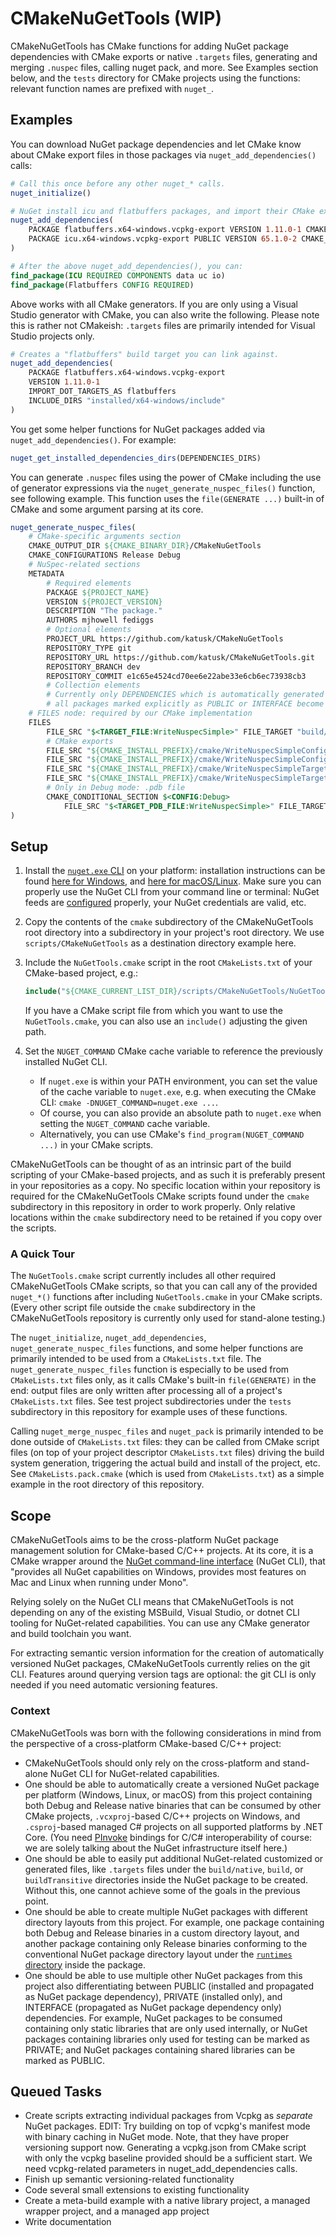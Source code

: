# CMakeNuGetTools (WIP)

CMakeNuGetTools has CMake functions for adding NuGet package dependencies with CMake exports or native `.targets` files, generating and merging `.nuspec` files, calling nuget pack, and more. See Examples section below, and the `tests` directory for CMake projects using the functions: relevant function names are prefixed with `nuget_`.

## Examples

You can download NuGet package dependencies and let CMake know about CMake export files in those packages via `nuget_add_dependencies()` calls:

```cmake
# Call this once before any other nuget_* calls.
nuget_initialize()

# NuGet install icu and flatbuffers packages, and import their CMake export files.
nuget_add_dependencies(
    PACKAGE flatbuffers.x64-windows.vcpkg-export VERSION 1.11.0-1 CMAKE_PREFIX_PATHS installed/x64-windows
    PACKAGE icu.x64-windows.vcpkg-export PUBLIC VERSION 65.1.0-2 CMAKE_PREFIX_PATHS installed/x64-windows
)

# After the above nuget_add_dependencies(), you can:
find_package(ICU REQUIRED COMPONENTS data uc io)
find_package(Flatbuffers CONFIG REQUIRED)
```

Above works with all CMake generators. If you are only using a Visual Studio generator with CMake, you can also write the following. Please note this is rather not CMakeish: `.targets` files are primarily intended for Visual Studio projects only.

```cmake
# Creates a "flatbuffers" build target you can link against.
nuget_add_dependencies(
    PACKAGE flatbuffers.x64-windows.vcpkg-export
    VERSION 1.11.0-1
    IMPORT_DOT_TARGETS_AS flatbuffers
    INCLUDE_DIRS "installed/x64-windows/include"
)
```

You get some helper functions for NuGet packages added via `nuget_add_dependencies()`. For example:

```cmake
nuget_get_installed_dependencies_dirs(DEPENDENCIES_DIRS)
```

You can generate `.nuspec` files using the power of CMake including the use of generator expressions via the `nuget_generate_nuspec_files()` function, see following example. This function uses the `file(GENERATE ...)` built-in of CMake and some argument parsing at its core.

```cmake
nuget_generate_nuspec_files(
    # CMake-specific arguments section
    CMAKE_OUTPUT_DIR ${CMAKE_BINARY_DIR}/CMakeNuGetTools
    CMAKE_CONFIGURATIONS Release Debug
    # NuSpec-related sections
    METADATA
        # Required elements
        PACKAGE ${PROJECT_NAME}
        VERSION ${PROJECT_VERSION}
        DESCRIPTION "The package."
        AUTHORS mjhowell fediggs
        # Optional elements
        PROJECT_URL https://github.com/katusk/CMakeNuGetTools
        REPOSITORY_TYPE git
        REPOSITORY_URL https://github.com/katusk/CMakeNuGetTools.git
        REPOSITORY_BRANCH dev
        REPOSITORY_COMMIT e1c65e4524cd70ee6e22abe33e6cb6ec73938cb3
        # Collection elements
        # Currently only DEPENDENCIES which is automatically generated based on nuget_add_dependencies() calls:
        # all packages marked explicitly as PUBLIC or INTERFACE become a dependency entry.
    # FILES node: required by our CMake implementation
    FILES
        FILE_SRC "$<TARGET_FILE:WriteNuspecSimple>" FILE_TARGET "build/native/x64-windows/bin/$<LOWER_CASE:$<CONFIG>>"
        # CMake exports
        FILE_SRC "${CMAKE_INSTALL_PREFIX}/cmake/WriteNuspecSimpleConfig.cmake" FILE_TARGET "build/native/x64-windows/cmake"
        FILE_SRC "${CMAKE_INSTALL_PREFIX}/cmake/WriteNuspecSimpleConfigVersion.cmake" FILE_TARGET "build/native/x64-windows/cmake"
        FILE_SRC "${CMAKE_INSTALL_PREFIX}/cmake/WriteNuspecSimpleTargets.cmake" FILE_TARGET "build/native/x64-windows/cmake"
        FILE_SRC "${CMAKE_INSTALL_PREFIX}/cmake/WriteNuspecSimpleTargets-$<LOWER_CASE:$<CONFIG>>.cmake" FILE_TARGET "build/native/x64-windows/cmake"
        # Only in Debug mode: .pdb file
        CMAKE_CONDITIONAL_SECTION $<CONFIG:Debug>
            FILE_SRC "$<TARGET_PDB_FILE:WriteNuspecSimple>" FILE_TARGET "build/native/x64-windows/bin/$<LOWER_CASE:$<CONFIG>>"
)
```

## Setup

1. Install the [`nuget.exe` CLI](https://docs.microsoft.com/en-us/nuget/install-nuget-client-tools#nugetexe-cli) on your platform: installation instructions can be found [here for Windows](https://docs.microsoft.com/en-us/nuget/install-nuget-client-tools#windows), and [here for macOS/Linux](https://docs.microsoft.com/en-us/nuget/install-nuget-client-tools#macoslinux). Make sure you can properly use the NuGet CLI from your command line or terminal: NuGet feeds are [configured](https://docs.microsoft.com/en-us/nuget/reference/nuget-config-file) properly, your NuGet credentials are valid, etc.

2. Copy the contents of the `cmake` subdirectory of the CMakeNuGetTools root directory into a subdirectory in your project's root directory. We use `scripts/CMakeNuGetTools` as a destination directory example here.

3. Include the `NuGetTools.cmake` script in the root `CMakeLists.txt` of your CMake-based project, e.g.:

   ```cmake
   include("${CMAKE_CURRENT_LIST_DIR}/scripts/CMakeNuGetTools/NuGetTools.cmake")
   ```

   If you have a CMake script file from which you want to use the `NuGetTools.cmake`, you can also use an `include()` adjusting the given path.

4. Set the `NUGET_COMMAND` CMake cache variable to reference the previously installed NuGet CLI.
   * If `nuget.exe` is within your PATH environment, you can set the value of the cache variable to `nuget.exe`, e.g. when executing the CMake CLI: `cmake -DNUGET_COMMAND=nuget.exe ...`.
   * Of course, you can also provide an absolute path to `nuget.exe` when setting the `NUGET_COMMAND` cache variable.
   * Alternatively, you can use CMake's `find_program(NUGET_COMMAND ...)` in your CMake scripts.

CMakeNuGetTools can be thought of as an intrinsic part of the build scripting of your CMake-based projects, and as such it is preferably present in your repositories as a copy. No specific location within your repository is required for the CMakeNuGetTools CMake scripts found under the `cmake` subdirectory in this repository in order to work properly. Only relative locations within the `cmake` subdirectory need to be retained if you copy over the scripts.

### A Quick Tour

The `NuGetTools.cmake` script currently includes all other required CMakeNuGetTools CMake scripts, so that you can call any of the provided `nuget_*()` functions after including `NuGetTools.cmake` in your CMake scripts. (Every other script file outside the `cmake` subdirectory in the CMakeNuGetTools repository is currently only used for stand-alone testing.)

The `nuget_initialize`, `nuget_add_dependencies`, `nuget_generate_nuspec_files` functions, and some helper functions are primarily intended to be used from a `CMakeLists.txt` file. The `nuget_generate_nuspec_files` function is especially to be used from `CMakeLists.txt` files only, as it calls CMake's built-in `file(GENERATE)` in the end: output files are only written after processing all of a project's `CMakeLists.txt` files. See test project subdirectories under the `tests` subdirectory in this repository for example uses of these functions.

Calling `nuget_merge_nuspec_files` and `nuget_pack` is primarily intended to be done outside of `CMakeLists.txt` files: they can be called from CMake script files (on top of your project descriptor `CMakeLists.txt` files) driving the build system generation, triggering the actual build and install of the project, etc. See `CMakeLists.pack.cmake` (which is used from `CMakeLists.txt`) as a simple example in the root directory of this repository.

## Scope

CMakeNuGetTools aims to be the cross-platform NuGet package management solution for CMake-based C/C++ projects. At its core, it is a CMake wrapper around the [NuGet command-line interface](https://docs.microsoft.com/en-us/nuget/install-nuget-client-tools#nugetexe-cli) (NuGet CLI), that "provides all NuGet capabilities on Windows, provides most features on Mac and Linux when running under Mono".

Relying solely on the NuGet CLI means that CMakeNuGetTools is not depending on any of the existing MSBuild, Visual Studio, or dotnet CLI tooling for NuGet-related capabilities. You can use any CMake generator and build toolchain you want.

For extracting semantic version information for the creation of automatically versioned NuGet packages, CMakeNuGetTools currently relies on the git CLI. Features around querying version tags are optional: the git CLI is only needed if you need automatic versioning features.

### Context

CMakeNuGetTools was born with the following considerations in mind from the perspective of a cross-platform CMake-based C/C++ project:

* CMakeNuGetTools should only rely on the cross-platform and stand-alone NuGet CLI for NuGet-related capabilities.
* One should be able to automatically create a versioned NuGet package per platform (Windows, Linux, or macOS) from this project containing both Debug and Release native binaries that can be consumed by other CMake projects, `.vcxproj`-based C/C++ projects on Windows, and `.csproj`-based managed C# projects on all supported platforms by .NET Core. (You need [PInvoke](https://docs.microsoft.com/en-us/dotnet/standard/native-interop/pinvoke) bindings for C/C# interoperability of course: we are solely talking about the NuGet infrastructure itself here.)
* One should be able to easily put additional NuGet-related customized or generated files, like `.targets` files under the `build/native`, `build`, or `buildTransitive` directories inside the NuGet package to be created. Without this, one cannot achieve some of the goals in the previous point.
* One should be able to create multiple NuGet packages with different directory layouts from this project. For example, one package containing both Debug and Release binaries in a custom directory layout, and another package containing only Release binaries conforming to the conventional NuGet package directory layout under the [`runtimes` directory](https://docs.microsoft.com/en-us/dotnet/core/rid-catalog) inside the package.
* One should be able to use multiple other NuGet packages from this project also differentiating between PUBLIC (installed and propagated as NuGet package dependency), PRIVATE (installed only), and INTERFACE (propagated as NuGet package dependency only) dependencies. For example, NuGet packages to be consumed containing only static libraries that are only used internally, or NuGet packages containing libraries only used for testing can be marked as PRIVATE; and NuGet packages containing shared libraries can be marked as PUBLIC.

## Queued Tasks
* Create scripts extracting individual packages from Vcpkg as *separate* NuGet packages. EDIT: Try building on top of vcpkg's manifest mode with binary caching in NuGet mode. Note, that they have proper versioning support now. Generating a vcpkg.json from CMake script with only the vcpkg baseline provided should be a sufficient start. We need vcpkg-related parameters in nuget_add_dependencies calls.
* Finish up semantic versioning-related functionality
* Code several small extensions to existing functionality
* Create a meta-build example with a native library project, a managed wrapper project, and a managed app project
* Write documentation
